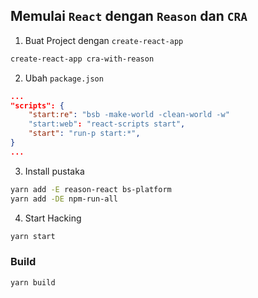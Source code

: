 ## Memulai `React` dengan `Reason` dan `CRA`
1. Buat Project dengan `create-react-app`
```bash
create-react-app cra-with-reason 
```
2. Ubah `package.json`
```json
...
"scripts": {
    "start:re": "bsb -make-world -clean-world -w"
    "start:web": "react-scripts start",
    "start": "run-p start:*",
}
...
```
3. Install pustaka
```bash
yarn add -E reason-react bs-platform
yarn add -DE npm-run-all 
```
4. Start Hacking
```bash
yarn start
```

### Build 
```bash
yarn build
```
